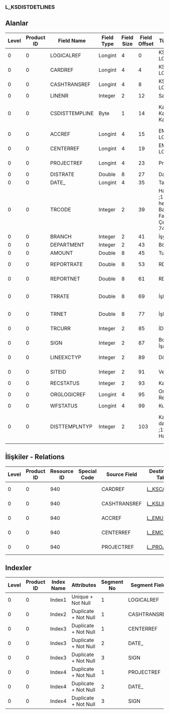 ### L_KSDISTDETLINES

## Alanlar

**Level**|**Product ID**|**Field Name**|**Field Type**|**Field Size**|**Field Offset**|**Türkçe Açıklama**|**Expression**
-----|-----|-----|-----|-----|-----|-----|-----
0|0|LOGICALREF|Longint|4|0|KSDISTDETLINES LOGICALREF|KSDISTDETLINES LOGICALREF
0|0|CARDREF|Longint|4|4|KSCARD LOGICALREF|KSCARD LOGICALREF
0|0|CASHTRANSREF|Longint|4|8|KSLINES LOGICALREF|KSLINES LOGICALREF
0|0|LINENR|Integer|2|12|Satır Numarası|Line Number
0|0|CSDISTTEMPLINE|Byte|1|14|Kasa hesabı; 0 Karşı hesap; 1 Kasa|Safe Deposit Account?;0. Offset Account;1. Safe Deposit
0|0|ACCREF|Longint|4|15|EMUHACC LOGICALREF|EMUHACC LOGICALREF
0|0|CENTERREF|Longint|4|19|EMCENTER LOGICALREF|EMCENTER LOGICALREF
0|0|PROJECTREF|Longint|4|23|Proje Log. Ref.|PROJECT LOGICALREF
0|0|DISTRATE|Double|8|27|Dağıtım Oranı|Distribution Rate
0|0|DATE_|Longint|4|35|Tarih|Date
0|0|TRCODE|Integer|2|39|Hareket türü ;11,12 :Cari hesap,;21-22: Banka;31-39: Fatura,;61-64 : Çek/Senet,;71-74 Kasa|Transaction Type ;11,12 :AR/AP,;21-22: Bank;31-39: Invoice,;61-64 : Check/P.Notes,;71-74 Safe Deposit
0|0|BRANCH|Integer|2|41|İşyeri|Division
0|0|DEPARTMENT|Integer|2|43|Bölüm|Department
0|0|AMOUNT|Double|8|45|Tutar|Amount
0|0|REPORTRATE|Double|8|53|RD Kuru|Reporting Currency Exchange Rate
0|0|REPORTNET|Double|8|61|RD Tutarı|Reporting Currency Amount
0|0|TRRATE|Double|8|69|İşlem dövizi kuru|Transaction Currency Exchange Rate
0|0|TRNET|Double|8|77|İşlem dövizi tutarı|Transaction Currency Amount
0|0|TRCURR|Integer|2|85|İD Türü|Transaction Currency Type
0|0|SIGN|Integer|2|87|Borç/Alacak İşareti|Debit / Credit Sign
0|0|LINEEXCTYP|Integer|2|89|Döviz Türü (Satır)|F. Currency Type (Line)
0|0|SITEID|Integer|2|91|Veri Merkezi|Data Processing Site
0|0|RECSTATUS|Integer|2|93|Kayıt Durumu|Record Status
0|0|ORGLOGICREF|Longint|4|95|Orijinal Kayıt Log. Ref.|Original Record Logical Reference
0|0|WFSTATUS|Longint|4|99|Kullanımda Değil|Not In Use
0|0|DISTTEMPLNTYP|Integer|2|103|Kasa muhasebe dağıtım satır tipi ;1: Kasa;2: Hareket;3: KDV|Safe Deposit G/L Distribution Line Type ;1: Safe Deposit;2: Transaction;3: VAT

## İlişkiler - Relations
**Level**|**Product ID**|**Resource ID**|**Special Code**|**Source Field**|**Destination Table**|**Destination Field**|**Relation Type**|**Extra Condition**
-----|-----|-----|-----|-----|-----|-----|-----|-----
0|0|940||CARDREF|[L_KSCARD](../LG_KSCARD "L_KSCARD")|LOGICALREF|one-to-one|
0|0|940||CASHTRANSREF|[L_KSLINES](../LG_KSLINES "L_KSLINES")|LOGICALREF|one-to-one|
0|0|940||ACCREF|[L_EMUHACC](../LG_EMUHACC "L_EMUHACC")|LOGICALREF|one-to-one|
0|0|940||CENTERREF|[L_EMCENTER](../LG_EMCENTER "L_EMCENTER")|LOGICALREF|one-to-one|
0|0|940||PROJECTREF|[L_PROJECT](../L_PROJECT "L_PROJECT")|LOGICALREF|one-to-one|

## Indexler
**Level**|**Product ID**|**Index Name**|**Attributes**|**Segment No**|**Segment Field**|**Sense**
-----|-----|-----|-----|-----|-----|-----
0|0|Index1|Unique + Not Null|1|LOGICALREF|Ascending
0|0|Index2|Duplicate + Not Null|1|CASHTRANSREF|Ascending
0|0|Index3|Duplicate + Not Null|1|CENTERREF|Ascending
0|0|Index3|Duplicate + Not Null|2|DATE_|Ascending
0|0|Index3|Duplicate + Not Null|3|SIGN|Ascending
0|0|Index4|Duplicate + Not Null|1|PROJECTREF|Ascending
0|0|Index4|Duplicate + Not Null|2|DATE_|Ascending
0|0|Index4|Duplicate + Not Null|3|SIGN|Ascending
